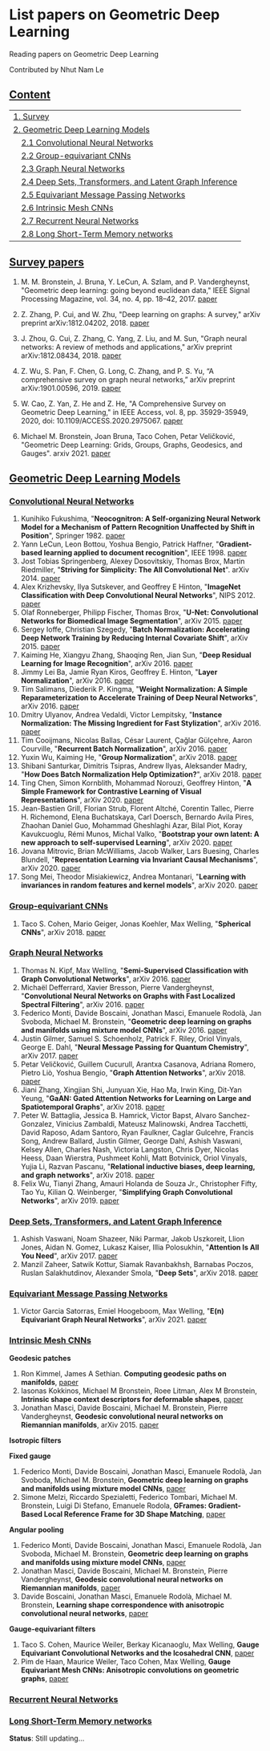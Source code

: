 # List papers on Geometric Deep Learning
Reading papers on Geometric Deep Learning

Contributed by Nhut Nam Le

## [Content](#content)

<table>
<tr><td colspan="2"><a href="#survey-papers">1. Survey</a></td></tr> 
<tr><td colspan="2"><a href="#models">2. Geometric Deep Learning Models</a></td></tr>
<tr>
    <td>&emsp;<a href="#convolutional-neural-networks">2.1 Convolutional Neural Networks</a></td>
</tr>
<tr>
    <td>&emsp;<a href="#group-equivariant-cnns">2.2 Group-equivariant CNNs</a></td>
</tr>
<tr>
    <td>&emsp;<a href="#graph-neural-networks">2.3 Graph Neural Networks</a></td>
</tr>
  <tr>
    <td>&emsp;<a href="#deepsets-transformers-latent-graph-inference">2.4 Deep Sets, Transformers, and Latent Graph Inference</a></td>
</tr>
<tr>
    <td>&emsp;<a href="#equivariant-message-passing-networks">2.5 Equivariant Message Passing Networks</a></td>
</tr>
<tr>
    <td>&emsp;<a href="#intrinsic-mesh-cnns">2.6 Intrinsic Mesh CNNs</a></td>
</tr>
<tr>
    <td>&emsp;<a href="#recurrent-neural-networks">2.7 Recurrent Neural Networks</a></td>
</tr>
<tr>
    <td>&emsp;<a href="#long-short-term-memory-networks">2.8 Long Short-Term Memory networks</a></td>
</tr>
</table>

## [Survey papers](#content)

1. M. M. Bronstein, J. Bruna, Y. LeCun, A. Szlam, and P. Vandergheynst, "Geometric deep learning: going beyond euclidean data," IEEE Signal Processing Magazine, vol. 34, no. 4, pp. 18–42, 2017. [paper](https://arxiv.org/pdf/1611.08097)

2. Z. Zhang, P. Cui, and W. Zhu, "Deep learning on graphs: A survey," arXiv preprint arXiv:1812.04202, 2018. [paper](https://arxiv.org/pdf/1812.04202)

3.  J. Zhou, G. Cui, Z. Zhang, C. Yang, Z. Liu, and M. Sun, "Graph neural networks: A review of methods and applications," arXiv preprint arXiv:1812.08434, 2018. [paper](https://arxiv.org/pdf/1812.08434)

4. Z. Wu, S. Pan, F. Chen, G. Long, C. Zhang, and P. S. Yu, “A comprehensive survey on graph neural networks,” arXiv preprint arXiv:1901.00596, 2019. [paper](https://arxiv.org/pdf/1901.00596)

5. W. Cao, Z. Yan, Z. He and Z. He, "A Comprehensive Survey on Geometric Deep Learning," in IEEE Access, vol. 8, pp. 35929-35949, 2020, doi: 10.1109/ACCESS.2020.2975067. [paper](https://ieeexplore.ieee.org/stamp/stamp.jsp?tp=&arnumber=9003285)

6. Michael M. Bronstein, Joan Bruna, Taco Cohen, Petar Veličković, "Geometric Deep Learning: Grids, Groups, Graphs, Geodesics, and Gauges". arxiv 2021. [paper](https://arxiv.org/pdf/2104.13478)

## [Geometric Deep Learning Models](#content)

### [Convolutional Neural Networks](#convolutional-neural-networks)
1. Kunihiko Fukushima, "**Neocognitron: A Self-organizing Neural Network Model for a Mechanism of Pattern Recognition Unaffected by Shift in Position**", Springer 1982. [paper](https://www.rctn.org/bruno/public/papers/Fukushima1980.pdf)
2. Yann LeCun, Leon Bottou, Yoshua Bengio, Patrick Haffner, "**Gradient-based learning applied to document recognition**", IEEE 1998. [paper](http://vision.stanford.edu/cs598_spring07/papers/Lecun98.pdf)
3. Jost Tobias Springenberg, Alexey Dosovitskiy, Thomas Brox, Martin Riedmiller, "**Striving for Simplicity: The All Convolutional Net**". arXiv 2014. [paper](https://arxiv.org/pdf/1412.6806)
4. Alex Krizhevsky, Ilya Sutskever, and Geoffrey E Hinton, "**ImageNet Classification with Deep Convolutional Neural Networks**", NIPS 2012. [paper](https://papers.nips.cc/paper/2012/file/c399862d3b9d6b76c8436e924a68c45b-Paper.pdf)
5. Olaf Ronneberger, Philipp Fischer, Thomas Brox, "**U-Net: Convolutional Networks for Biomedical Image Segmentation**", arXiv 2015. [paper](https://arxiv.org/pdf/1505.04597)
6. Sergey Ioffe, Christian Szegedy, "**Batch Normalization: Accelerating Deep Network Training by Reducing Internal Covariate Shift**", arXiv 2015. [paper](https://arxiv.org/pdf/1502.03167)
7. Kaiming He, Xiangyu Zhang, Shaoqing Ren, Jian Sun, "**Deep Residual Learning for Image Recognition**", arXiv 2016. [paper](https://arxiv.org/pdf/1412.6806)
8. Jimmy Lei Ba, Jamie Ryan Kiros, Geoffrey E. Hinton, "**Layer Normalization**", arXiv 2016. [paper](https://arxiv.org/pdf/1607.06450)
9. Tim Salimans, Diederik P. Kingma, "**Weight Normalization: A Simple Reparameterization to Accelerate Training of Deep Neural Networks**", arXiv 2016. [paper](https://arxiv.org/pdf/1602.07868)
10. Dmitry Ulyanov, Andrea Vedaldi, Victor Lempitsky, "**Instance Normalization: The Missing Ingredient for Fast Stylization**", arXiv 2016. [paper](https://arxiv.org/pdf/1607.08022)
11. Tim Cooijmans, Nicolas Ballas, César Laurent, Çağlar Gülçehre, Aaron Courville, "**Recurrent Batch Normalization**", arXiv 2016. [paper](https://arxiv.org/pdf/1603.09025)
12. Yuxin Wu, Kaiming He, "**Group Normalization**", arXiv 2018. [paper](https://arxiv.org/pdf/1803.08494)
13. Shibani Santurkar, Dimitris Tsipras, Andrew Ilyas, Aleksander Madry, "**How Does Batch Normalization Help Optimization?**", arXiv 2018. [paper](https://arxiv.org/pdf/1805.11604)
14. Ting Chen, Simon Kornblith, Mohammad Norouzi, Geoffrey Hinton, "**A Simple Framework for Contrastive Learning of Visual Representations**", arXiv 2020. [paper](https://arxiv.org/pdf/2002.05709)
15. Jean-Bastien Grill, Florian Strub, Florent Altché, Corentin Tallec, Pierre H. Richemond, Elena Buchatskaya, Carl Doersch, Bernardo Avila Pires, Zhaohan Daniel Guo, Mohammad Gheshlaghi Azar, Bilal Piot, Koray Kavukcuoglu, Rémi Munos, Michal Valko, "**Bootstrap your own latent: A new approach to self-supervised Learning**", arXiv 2020. [paper](https://arxiv.org/pdf/2006.07733)
16. Jovana Mitrovic, Brian McWilliams, Jacob Walker, Lars Buesing, Charles Blundell, "**Representation Learning via Invariant Causal Mechanisms**", arXiv 2020. [paper](https://arxiv.org/pdf/2010.07922)
17. Song Mei, Theodor Misiakiewicz, Andrea Montanari, "**Learning with invariances in random features and kernel models**", arXiv 2020. [paper](https://arxiv.org/pdf/2102.13219)

### [Group-equivariant CNNs](#group-equivariant-cnns)
1. Taco S. Cohen, Mario Geiger, Jonas Koehler, Max Welling, "**Spherical CNNs**", arXiv 2018. [paper](https://arxiv.org/pdf/1512.03385)


### [Graph Neural Networks](#graph-neural-networks)

1. Thomas N. Kipf, Max Welling, "**Semi-Supervised Classification with Graph Convolutional Networks**", arXiv 2016. [paper](https://arxiv.org/pdf/1609.02907)
2. Michaël Defferrard, Xavier Bresson, Pierre Vandergheynst, "**Convolutional Neural Networks on Graphs with Fast Localized Spectral Filtering**", arXiv 2016. [paper](https://arxiv.org/pdf/1606.09375)
3. Federico Monti, Davide Boscaini, Jonathan Masci, Emanuele Rodolà, Jan Svoboda, Michael M. Bronstein, "**Geometric deep learning on graphs and manifolds using mixture model CNNs**", arXiv 2016. [paper](https://arxiv.org/pdf/1611.08402)
4. Justin Gilmer, Samuel S. Schoenholz, Patrick F. Riley, Oriol Vinyals, George E. Dahl, "**Neural Message Passing for Quantum Chemistry**", arXiv 2017. [paper](https://arxiv.org/pdf/1704.01212)
5. Petar Veličković, Guillem Cucurull, Arantxa Casanova, Adriana Romero, Pietro Liò, Yoshua Bengio, "**Graph Attention Networks**", arXiv 2018. [paper](https://arxiv.org/pdf/1710.10903)
6. Jiani Zhang, Xingjian Shi, Junyuan Xie, Hao Ma, Irwin King, Dit-Yan Yeung, "**GaAN: Gated Attention Networks for Learning on Large and Spatiotemporal Graphs**", arXiv 2018. [paper](https://arxiv.org/pdf/1803.07294)
7. Peter W. Battaglia, Jessica B. Hamrick, Victor Bapst, Alvaro Sanchez-Gonzalez, Vinicius Zambaldi, Mateusz Malinowski, Andrea Tacchetti, David Raposo, Adam Santoro, Ryan Faulkner, Caglar Gulcehre, Francis Song, Andrew Ballard, Justin Gilmer, George Dahl, Ashish Vaswani, Kelsey Allen, Charles Nash, Victoria Langston, Chris Dyer, Nicolas Heess, Daan Wierstra, Pushmeet Kohli, Matt Botvinick, Oriol Vinyals, Yujia Li, Razvan Pascanu, "**Relational inductive biases, deep learning, and graph networks**", arXiv 2018. [paper](https://arxiv.org/pdf/1806.01261)
8. Felix Wu, Tianyi Zhang, Amauri Holanda de Souza Jr., Christopher Fifty, Tao Yu, Kilian Q. Weinberger, "**Simplifying Graph Convolutional Networks**", arXiv 2019. [paper](https://arxiv.org/pdf/1902.07153)

### [Deep Sets, Transformers, and Latent Graph Inference](#deepsets-transformers-latent-graph-inference)
1. Ashish Vaswani, Noam Shazeer, Niki Parmar, Jakob Uszkoreit, Llion Jones, Aidan N. Gomez, Lukasz Kaiser, Illia Polosukhin, "**Attention Is All You Need**", arXiv 2017. [paper](https://arxiv.org/pdf/1706.03762)
2. Manzil Zaheer, Satwik Kottur, Siamak Ravanbakhsh, Barnabas Poczos, Ruslan Salakhutdinov, Alexander Smola, "**Deep Sets**", arXiv 2018. [paper](https://arxiv.org/pdf/1706.03762)

### [Equivariant Message Passing Networks](#equivariant-message-passing-networks)
1. Victor Garcia Satorras, Emiel Hoogeboom, Max Welling, "**E(n) Equivariant Graph Neural Networks**", arXiv 2021. [paper](https://arxiv.org/pdf/2102.09844)

### [Intrinsic Mesh CNNs](#intrinsic-mesh-cnns)

**Geodesic patches**
1. Ron Kimmel, James A Sethian. **Computing geodesic paths on manifolds**, [paper](https://math.berkeley.edu/~sethian/2006/Papers/sethian.kimmel.geodesics.pdf)
2. Iasonas Kokkinos, Michael M Bronstein, Roee Litman, Alex M Bronstein, **Intrinsic shape context descriptors for deformable shapes**, [paper](https://citeseerx.ist.psu.edu/viewdoc/download?doi=10.1.1.665.274&rep=rep1&type=pdf)
3. Jonathan Masci, Davide Boscaini, Michael M. Bronstein, Pierre Vandergheynst, **Geodesic convolutional neural networks on Riemannian manifolds**, arXiv 2015. [paper](https://arxiv.org/pdf/1501.06297)

**Isotropic filters**

**Fixed gauge**

1. Federico Monti, Davide Boscaini, Jonathan Masci, Emanuele Rodolà, Jan Svoboda, Michael M. Bronstein, **Geometric deep learning on graphs and manifolds using mixture model CNNs**, [paper](https://arxiv.org/abs/1611.08402)
2. Simone Melzi, Riccardo Spezialetti, Federico Tombari, Michael M. Bronstein, Luigi Di Stefano, Emanuele Rodola, **GFrames: Gradient-Based Local Reference Frame for 3D Shape Matching**, [paper](https://openaccess.thecvf.com/content_CVPR_2019/papers/Melzi_GFrames_Gradient-Based_Local_Reference_Frame_for_3D_Shape_Matching_CVPR_2019_paper.pdf)

**Angular pooling**

1. Federico Monti, Davide Boscaini, Jonathan Masci, Emanuele Rodolà, Jan Svoboda, Michael M. Bronstein, **Geometric deep learning on graphs and manifolds using mixture model CNNs**, [paper](https://arxiv.org/abs/1611.08402)
2. Jonathan Masci, Davide Boscaini, Michael M. Bronstein, Pierre Vandergheynst, **Geodesic convolutional neural networks on Riemannian manifolds**, [paper](https://arxiv.org/abs/1501.06297)
3. Davide Boscaini, Jonathan Masci, Emanuele Rodolà, Michael M. Bronstein, **Learning shape correspondence with anisotropic convolutional neural networks**, [paper](https://arxiv.org/abs/1605.06437)

**Gauge-equivariant filters**

1. Taco S. Cohen, Maurice Weiler, Berkay Kicanaoglu, Max Welling, **Gauge Equivariant Convolutional Networks and the Icosahedral CNN**, [paper](https://arxiv.org/abs/1902.04615)
2. Pim de Haan, Maurice Weiler, Taco Cohen, Max Welling, **Gauge Equivariant Mesh CNNs: Anisotropic convolutions on geometric graphs**, [paper](https://arxiv.org/abs/2003.05425)

### [Recurrent Neural Networks](#recurrent-neural-networks)

### [Long Short-Term Memory networks](#long-short-term-memory-networks)

**Status**: Still updating...


